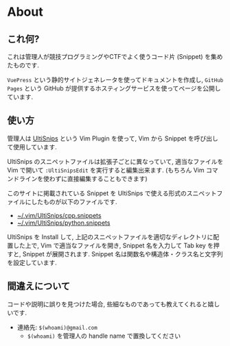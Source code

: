 # About

## これ何?

これは管理人が競技プログラミングやCTFでよく使うコード片 (Snippet) を集めたものです.

`VuePress` という静的サイトジェネレータを使ってドキュメントを作成し,
`GitHub Pages` という GitHub が提供するホスティングサービスを使ってページを公開しています.

## 使い方

管理人は [UltiSnips](https://github.com/SirVer/ultisnips) という Vim Plugin を使って, Vim から Snippet を呼び出して使用しています.

UltiSnips のスニペットファイルは拡張子ごとに異なっていて,
適当なファイルを Vim  で開いて `:UltiSnipsEdit` を実行すると編集出来ます.
(もちろん Vim コマンドラインを使わずに直接編集することもできます)

このサイトに掲載されている Snippet を UltiSnips で使える形式のスニペットファイルにしたものが以下のファイルです.

* [~/.vim/UltiSnips/cpp.snippets](https://github.com/kira924age/MyCodeSnippets/blob/main/.vim/UltiSnips/cpp.snippets)
* [~/.vim/UltiSnips/python.snippets](https://github.com/kira924age/MyCodeSnippets/blob/main/.vim/UltiSnips/python.snippets)

UltiSnips を Install して, 上記のスニペットファイルを適切なディレクトリに配置した上で,
Vim で適当なファイルを開き, Snippet 名を入力して Tab key を押すと, Snippet が展開されます.
Snippet 名は関数名や構造体・クラス名と文字列を設定しています.

## 間違えについて

コードや説明に誤りを見つけた場合, 些細なものであっても教えてくれると嬉しいです.

* 連絡先: `$(whoami)@gmail.com`
    * `$(whoami)` を管理人の handle name で置換してください

